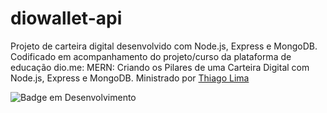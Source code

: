 # diowallet-api

Projeto de carteira digital desenvolvido com Node.js, Express e MongoDB. Codificado em acompanhamento do projeto/curso da plataforma de educação dio.me: MERN: Criando os Pilares de uma Carteira Digital com Node.js, Express e MongoDB. Ministrado por [Thiago Lima](https://github.com/codethi)

![Badge em Desenvolvimento](http://img.shields.io/static/v1?label=STATUS&message=EM%20DESENVOLVIMENTO&color=GREEN&style=for-the-badge)
